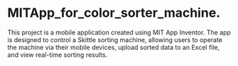 # MITApp_for_color_sorter_machine.
This project is a mobile application created using MIT App Inventor. The app is designed to control a Skittle sorting machine, allowing users to operate the machine via their mobile devices, upload sorted data to an Excel file, and view real-time sorting results. 

